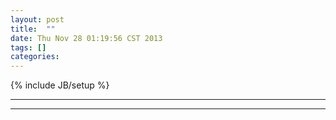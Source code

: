 ```yaml
---
layout: post
title:  ""
date: Thu Nov 28 01:19:56 CST 2013
tags: []
categories: 
---
```

{% include JB/setup %}

---

---


